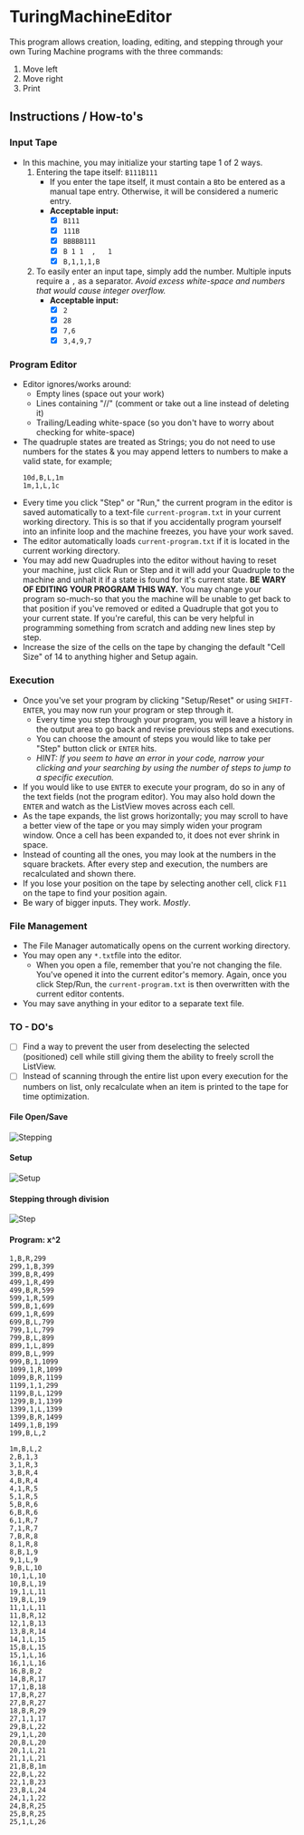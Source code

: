 
# TuringMachineEditor
This program allows creation, loading, editing, and stepping through your own Turing Machine programs with the three commands:
1. Move left
2. Move right
3. Print

## Instructions / How-to's

### Input Tape

 - In this machine, you may initialize your starting tape 1 of 2 ways.
	 1. Entering the tape itself: ``B111B111``
		 - If you enter the tape itself, it must contain a `B`to be entered as a manual tape entry. Otherwise, it will be considered a numeric entry. 
		 - **Acceptable input:**
			 - [x] `B111`
			 - [x] `111B`
			 - [x] `BBBBB111`
			 - [x] `B 1 1  ,   1` 
			 - [x] `B,1,1,1,B`
	2. To easily enter an input tape, simply add the number. Multiple inputs require a `,` as a separator. 
  *Avoid excess white-space and numbers that would cause integer overflow.*
		- **Acceptable input:**
			 - [x] ``2``
			 - [x]  ``28``
			 - [x] `7,6`
			 - [x] `3,4,9,7` 

### Program Editor
 - Editor ignores/works around:
	 - Empty lines (space out your work)
	 - Lines containing "//" (comment or take out a line instead of deleting it)
	 - Trailing/Leading white-space (so you don't have to worry about checking for white-space)
 - The quadruple states are treated as Strings; you do not need to use numbers for the states & you may append letters to numbers to make a valid state, for example; 
    ```
    10d,B,L,1m
    1m,1,L,1c 
    ```
 - Every time you click "Step" or "Run," the current program in the editor is saved automatically to a text-file `current-program.txt` in your current working directory. This is so that if you accidentally program yourself into an infinite loop and the machine freezes, you have your work saved.
 - The editor automatically loads `current-program.txt` if it is located in the current working directory.
 - You may add new Quadruples into the editor without having to reset your machine, just click Run or Step and it will add your Quadruple to the machine and unhalt it if a state is found for it's current state. **BE WARY OF EDITING YOUR PROGRAM THIS WAY.** You may change your program so-much-so that you the machine will be unable to get back to that position if you've removed or edited a Quadruple that got you to your current state. If you're careful, this can be very helpful in programming something from scratch and adding new lines step by step.
 - Increase the size of the cells on the tape by changing the default "Cell Size" of 14 to anything higher and Setup again. 

### Execution
 - Once you've set your program by clicking "Setup/Reset" or using `SHIFT-ENTER`, you may now run your program or step through it.
	 - Every time you step through your program, you will leave a history in the output area to go back and revise previous steps and executions.
	 - You can choose the amount of steps you would like to take per "Step" button click or `ENTER` hits. 
	 - *HINT: If you seem to have an error in your code, narrow your clicking and your searching by using the number of steps to jump to a specific execution.*
- If you would like to use `ENTER` to execute your program, do so in any of the text fields (not the program editor). You may also hold down the `ENTER` and watch as the ListView moves across each cell.
- As the tape expands, the list grows horizontally; you may scroll to have a better view of the tape or you may simply widen your program window. Once a cell has been expanded to, it does not ever shrink in space.
- Instead of counting all the ones, you may look at the numbers in the square brackets. After every step and execution, the numbers are recalculated and shown there. 
- If you lose your position on the tape by selecting another cell, click `F11` on the tape to find your position again.
- Be wary of bigger inputs. They work. *Mostly*.

### File Management

 - The File Manager automatically opens on the current working directory.
 - You may open any `*.txt`file into the editor. 
	 - When you open a file, remember that you're not changing the file. You've opened it into the current editor's memory. Again, once you click Step/Run, the `current-program.txt` is then overwritten with the current editor contents. 
- You may save anything in your editor to a separate text file. 

### TO - DO's

 - [ ] Find a way to prevent the user from deselecting the selected (positioned) cell while still giving them the ability to freely scroll the ListView.
 - [ ] Instead of scanning through the entire list upon every execution for the numbers on list, only recalculate when an item is printed to the tape for time optimization.
 
#### File Open/Save 
![Stepping](https://i.gyazo.com/3a7b9edcb0fe8a18fede4753345ad45c.gif)

#### Setup 
![Setup](https://i.gyazo.com/280b2cd66a6955ec2182c2b2bd928234.png)

#### Stepping through division
![Step](https://i.gyazo.com/c1396817164466e1f248eaa0cfb64c74.png)

#### Program: x^2
```
1,B,R,299
299,1,B,399
399,B,R,499
499,1,R,499
499,B,R,599
599,1,R,599
599,B,1,699
699,1,R,699
699,B,L,799
799,1,L,799
799,B,L,899
899,1,L,899
899,B,L,999
999,B,1,1099
1099,1,R,1099
1099,B,R,1199
1199,1,1,299
1199,B,L,1299
1299,B,1,1399
1399,1,L,1399
1399,B,R,1499
1499,1,B,199
199,B,L,2

1m,B,L,2
2,B,1,3
3,1,R,3
3,B,R,4
4,B,R,4
4,1,R,5
5,1,R,5
5,B,R,6
6,B,R,6
6,1,R,7
7,1,R,7
7,B,R,8
8,1,R,8
8,B,1,9
9,1,L,9
9,B,L,10
10,1,L,10
10,B,L,19
19,1,L,11
19,B,L,19
11,1,L,11
11,B,R,12
12,1,B,13
13,B,R,14
14,1,L,15
15,B,L,15
15,1,L,16
16,1,L,16
16,B,B,2
14,B,R,17
17,1,B,18
17,B,R,27
27,B,R,27
18,B,R,29
27,1,1,17
29,B,L,22
29,1,L,20
20,B,L,20
20,1,L,21
21,1,L,21
21,B,B,1m
22,B,L,22
22,1,B,23
23,B,L,24
24,1,1,22
24,B,R,25
25,B,R,25
25,1,L,26
```
